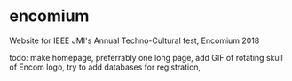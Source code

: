 # encomium
Website for IEEE JMI's Annual Techno-Cultural fest, Encomium 2018

todo:
  make homepage, preferrably one long page,
  add GIF of rotating skull of Encom logo,
  try to add databases for registration,
